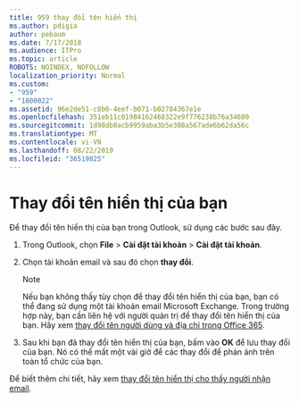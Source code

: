 ```yaml
---
title: 959 thay đổi tên hiển thị
ms.author: pdigia
author: pebaum
ms.date: 7/17/2018
ms.audience: ITPro
ms.topic: article
ROBOTS: NOINDEX, NOFOLLOW
localization_priority: Normal
ms.custom:
- "959"
- "1800022"
ms.assetid: 96e2de51-c8b0-4eef-b071-b02784367e1e
ms.openlocfilehash: 351eb11c01984162468322e9f776238b76a34680
ms.sourcegitcommit: 1d98db8acb9959aba3b5e308a567ade6b62da56c
ms.translationtype: MT
ms.contentlocale: vi-VN
ms.lasthandoff: 08/22/2019
ms.locfileid: "36519825"
---
```

# <a name="change-your-display-name"></a>Thay đổi tên hiển thị của bạn
  
Để thay đổi tên hiển thị của bạn trong Outlook, sử dụng các bước sau đây.
  
1. Trong Outlook, chọn **File** \> **Cài đặt tài khoản** \> **Cài đặt tài khoản**.

2. Chọn tài khoản email và sau đó chọn **thay đổi**.

    > [!NOTE]
    > Nếu bạn không thấy tùy chọn để thay đổi tên hiển thị của bạn, bạn có thể đang sử dụng một tài khoản email Microsoft Exchange. Trong trường hợp này, bạn cần liên hệ với người quản trị để thay đổi tên hiển thị của bạn. Hãy xem [thay đổi tên người dùng và địa chỉ trong Office 365](https://support.office.com/article/fb5ac074-e203-4e1f-9843-b9d1a3e03297.aspx).
  
3. Sau khi bạn đã thay đổi tên hiển thị của bạn, bấm vào **OK** để lưu thay đổi của bạn. Nó có thể mất một vài giờ để các thay đổi để phản ánh trên toàn tổ chức của bạn.

Để biết thêm chi tiết, hãy xem [thay đổi tên hiển thị cho thấy người nhận email](https://support.office.com/article/2b53331a-ba2a-4803-88dc-ac9fe376c8a9.aspx).
  